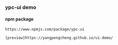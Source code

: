 ### ypc-ui demo
#### npm package
```
https://www.npmjs.com/package/ypc-ui
```

```
[preview]https://yangpengcheng.github.io/ui-demo/
```